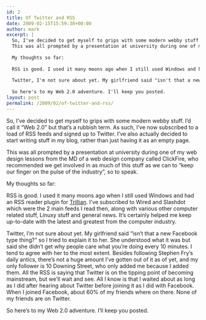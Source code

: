 ```yaml
---
id: 2
title: Of Twitter and RSS
date: 2009-02-15T15:59:38+00:00
author: mark
excerpt: |
  So, I've decided to get myself to grips with some modern webby stuff. I'd call it "Web 2.0" but that's a rubbish term. As such, I've now subscribed to a load of RSS feeds and signed up to Twitter. I've also actually decided to start writing stuff in my blog, rather than just having it as an empty page.
  This was all prompted by a presentation at university during one of my web design lessons from the MD of a web design company called ClickFire, who recommended we get involved in as much of this stuff as we can to "keep our finger on the pulse of the industry", so to speak.
  
  My thoughts so far:
  
  RSS is good. I used it many moons ago when I still used Windows and had an RSS reader plugin for <a href="http://trillian.cc">Trillian</a>. I've subscribed to Wired and Slashdot which were the 2 main feeds I read then, along with various other computer related stuff, Linuxy stuff and general news. It's certainly helped me keep up-to-date with the latest and greatest from the computer industry.
  
  Twitter, I'm not sure about yet. My girlfriend said "isn't that a new Facebook type thing?" so I tried to explain it to her. She understood what it was but said she didn't get why people care what you're doing every 10 minutes. I tend to agree with her to the most extent. Besides following Stephen Fry's daily antics, there's not a huge amount I've gotten out of it as of yet, and my only follower is 10 Downing Street, who only added me because I added them. All the RSS is saying that Twitter is on the tipping point of becoming mainstream, but we'll wait and see. All I know is that I waited about as long as I did after hearing about Twitter before joining it as I did with Facebook. When I joined Facebook, about 60% of my friends where on there. None of my friends are on Twitter.
  
  So here's to my Web 2.0 adventure. I'll keep you posted.
layout: post
permalink: /2009/02/of-twitter-and-rss/
---
```

So, I&#8217;ve decided to get myself to grips with some modern webby stuff. I&#8217;d call it &#8220;Web 2.0&#8221; but that&#8217;s a rubbish term. As such, I&#8217;ve now subscribed to a load of RSS feeds and signed up to Twitter. I&#8217;ve also actually decided to start writing stuff in my blog, rather than just having it as an empty page.
  
This was all prompted by a presentation at university during one of my web design lessons from the MD of a web design company called ClickFire, who recommended we get involved in as much of this stuff as we can to &#8220;keep our finger on the pulse of the industry&#8221;, so to speak.

My thoughts so far:

RSS is good. I used it many moons ago when I still used Windows and had an RSS reader plugin for [Trillian](http://trillian.cc). I&#8217;ve subscribed to Wired and Slashdot which were the 2 main feeds I read then, along with various other computer related stuff, Linuxy stuff and general news. It&#8217;s certainly helped me keep up-to-date with the latest and greatest from the computer industry.

Twitter, I&#8217;m not sure about yet. My girlfriend said &#8220;isn&#8217;t that a new Facebook type thing?&#8221; so I tried to explain it to her. She understood what it was but said she didn&#8217;t get why people care what you&#8217;re doing every 10 minutes. I tend to agree with her to the most extent. Besides following Stephen Fry&#8217;s daily antics, there&#8217;s not a huge amount I&#8217;ve gotten out of it as of yet, and my only follower is 10 Downing Street, who only added me because I added them. All the RSS is saying that Twitter is on the tipping point of becoming mainstream, but we&#8217;ll wait and see. All I know is that I waited about as long as I did after hearing about Twitter before joining it as I did with Facebook. When I joined Facebook, about 60% of my friends where on there. None of my friends are on Twitter.

So here&#8217;s to my Web 2.0 adventure. I&#8217;ll keep you posted.